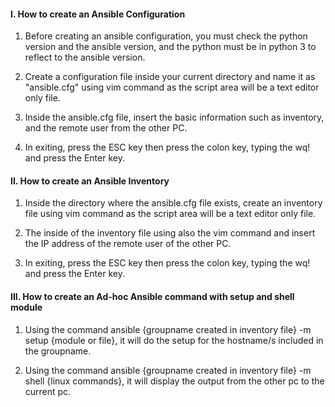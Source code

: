 #### I. How to create an Ansible Configuration

1. Before creating an ansible configuration, you must check the python version and the ansible version, and the python must be in python 3 to reflect to the ansible version.

2. Create a configuration file inside your current directory and name it as "ansible.cfg" using vim command as the script area will be a text editor only file.

3. Inside the ansible.cfg file, insert the basic information such as inventory, and the remote user from the other PC. 

4. In exiting, press the ESC key then press the colon key, typing the wq! and press the Enter key.



#### II. How to create an Ansible Inventory

1. Inside the directory where the ansible.cfg file exists, create an inventory file using vim command as the script area will be a text editor only file.

2. The inside of the inventory file using also the vim command and insert the IP address of the remote user of the other PC. 

3. In exiting, press the ESC key then press the colon key, typing the wq! and press the Enter key.



#### III. How to create an Ad-hoc Ansible command with setup and shell module

1. Using the command ansible {groupname created in inventory file} -m setup {module or file}, it will do the setup for the hostname/s included in the groupname.

2. Using the command ansible {groupname created in inventory file} -m shell {linux commands}, it will display the output from the other pc to the current pc.


